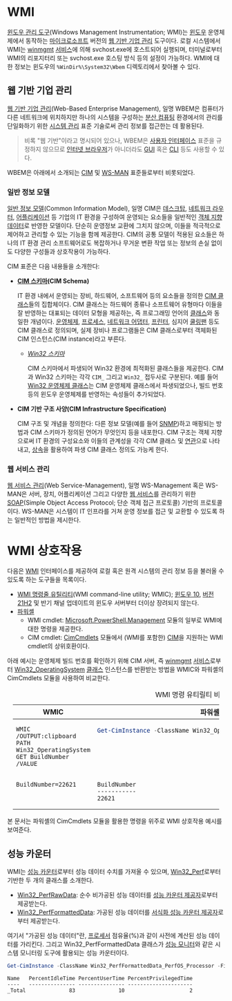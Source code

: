 # WMI
[윈도우 관리 도구](https://learn.microsoft.com/en-us/windows/win32/wmisdk/wmi-start-page)(Windows Management Instrumentation; WMI)는 [윈도우](Windows.md) 운영체제에서 동작하는 [마이크로소프트](https://www.microsoft.com) 버전의 [웹 기반 기업 관리](#웹-기반-기업-관리) 도구이다. 로컬 시스템에서 WMI는 [winmgmt](https://learn.microsoft.com/en-us/windows/win32/wmisdk/winmgmt) [서비스](Service.md)에 의해 svchost.exe에 호스트되어 실행되며, 터미널로부터 WMI의 리포지터리 또는 svchost.exe 호스팅 방식 등의 설정이 가능하다. WMI에 대한 정보는 윈도우의 `%WinDir%\System32\Wbem` 디렉토리에서 찾아볼 수 있다.

## 웹 기반 기업 관리
[웹 기반 기업 관리](https://en.wikipedia.org/wiki/Web-Based_Enterprise_Management)(Web-Based Enterprise Management), 일명 WBEM은 컴퓨터가 다른 네트워크에 위치하지만 하나의 시스템을 구성하는 [분산 컴퓨팅](https://ko.wikipedia.org/wiki/분산_컴퓨팅) 환경에서의 관리를 단일화하기 위한 [시스템 관리](https://en.wikipedia.org/wiki/Systems_management) 표준 기술로써 관리 정보를 접근한는 데 활용된다.

> 비록 "웹 기반"이라고 명시되어 있으나, WBEM은 [사용자 인터페이스](https://ko.wikipedia.org/wiki/사용자_인터페이스) 표준을 규정하지 않으므로 [인터넷 브라우저](https://en.wikipedia.org/wiki/Browser_user_interface)가 아니더라도 [GUI](https://ko.wikipedia.org/wiki/그래픽_사용자_인터페이스) 혹은 [CLI](https://ko.wikipedia.org/wiki/명령_줄_인터페이스) 등도 사용할 수 있다.

WBEM은 아래에서 소개되는 [CIM](#일반-정보-모델) 및 [WS-MAN](#웹-서비스-관리) 표준들로부터 비롯되었다.

### 일반 정보 모델
[일반 정보 모델](https://learn.microsoft.com/en-us/windows/win32/wmisdk/common-information-model)(Common Information Model), 일명 CIM은 [데스크탑](https://ko.wikipedia.org/wiki/워크스테이션), [네트워크 라우터](https://ko.wikipedia.org/wiki/라우터), [어플리케이션](https://ko.wikipedia.org/wiki/응용_소프트웨어) 등 기업의 IT 환경을 구성하여 운영되는 요소들을 일반적인 [객체 지향 데이터](https://ko.wikipedia.org/wiki/객체_(컴퓨터_과학))로 반영한 모델이다. 단순히 운영정보 교환에 그치지 않으며, 이들을 적극적으로 제어하고 관리할 수 있는 기능을 함께 제공한다. CIM의 공통 모델이 적용된 요소들은 하나의 IT 환경 관리 소프트웨어로도 복잡하거나 무거운 변환 작업 또는 정보의 손실 없이도 다양한 구성들과 상호작용이 가능하다.

CIM 표준은 다음 내용들을 소개한다:

* **[CIM 스키마](https://en.wikipedia.org/wiki/CIM_Schema)(CIM Schema)**

    IT 환경 내에서 운영되는 장비, 하드웨어, 소프트웨어 등의 요소들을 정의한 [CIM 클래스](https://learn.microsoft.com/en-us/windows/win32/cimwin32prov/cim-wmi-provider)들의 집합체이다. CIM 클래스는 하드웨어 종류나 소프트웨어 유형마다 이들을 잘 반영하는 대표되는 데이터 모형을 제공하는, 즉 프로그래밍 언어의 [클래스](Csharp.md#클래스)와 동일한 개념이다. [운영체제](https://learn.microsoft.com/en-us/windows/win32/cimwin32prov/cim-operatingsystem), [프로세스](https://learn.microsoft.com/en-us/windows/win32/cimwin32prov/cim-process), [네트워크 어댑터](https://learn.microsoft.com/en-us/windows/win32/cimwin32prov/cim-networkadapter), [프린터](https://learn.microsoft.com/en-us/windows/win32/cimwin32prov/cim-printer), 심지어 [쿨링팬](https://learn.microsoft.com/en-us/windows/win32/cimwin32prov/cim-fan) 등도 CIM 클래스로 정의되며, 실제 장비나 프로그램들은 CIM 클래스로부터 객체화된 CIM 인스턴스(CIM instance)라고 부른다.

    * *[Win32 스키마](https://learn.microsoft.com/en-us/windows/win32/cimwin32prov/win32-provider)*

        CIM 스키마에서 파생되어 Win32 환경에 최적화된 클래스들을 제공한다. CIM과 Win32 스키마는 각각 `CIM_` 그리고 `Win32_` 접두사로 구분된다. 예를 들어 [Win32 운영체제 클래스](https://learn.microsoft.com/en-us/windows/win32/cimwin32prov/win32-operatingsystem)는 CIM 운영체제 클래스에서 파생되었으나, 빌드 번호 등의 윈도우 운영체제를 반영하는 속성들이 추가되었다.

* **CIM 기반 구조 사양(CIM Infrastructure Specification)**

    CIM 구조 및 개념을 정의한다: 다른 정보 모델(예를 들어 [SNMP](https://ko.wikipedia.org/wiki/간이_망_관리_프로토콜))하고 매핑되는 방법과 CIM 스키마가 정의된 언어가 무엇인지 등을 내포한다. CIM 구조는 객체 지향으로써 IT 환경의 구성요소와 이들의 관계성을 각각 CIM 클래스 및 [연관](https://en.wikipedia.org/wiki/Association_(object-oriented_programming))으로 나타내고, [상속](Csharp.md#상속)을 활용하여 파생 CIM 클래스 정의도 가능케 한다.

### 웹 서비스 관리
[웹 서비스 관리](https://learn.microsoft.com/en-us/windows/win32/winrm/ws-management-protocol)(Web Service-Management), 일명 WS-Management 혹은 WS-MAN은 서버, 장치, 어플리케이션 그리고 다양한 [웹 서비스](https://ko.wikipedia.org/wiki/웹_서비스)를 관리하기 위한 [SOAP](https://ko.wikipedia.org/wiki/SOAP)(Simple Object Access Protocol; 단순 객체 접근 프로토콜) 기반의 프로토콜이다. WS-MAN은 시스템이 IT 인프라를 거쳐 운영 정보를 접근 및 교환할 수 있도록 하는 일반적인 방법을 제시한다.

# WMI 상호작용
다음은 [WMI](#wmi) 인터페이스를 제공하여 로컬 혹은 원격 시스템의 관리 정보 등을 불러올 수 있도록 하는 도구들을 목록이다.

* [WMI 명령줄 유틸리티](https://learn.microsoft.com/en-us/windows/win32/wmisdk/wmic)(WMI command-line utility; WMIC); [윈도우 10](https://ko.wikipedia.org/wiki/윈도우_10), [버전 21H2](https://ko.wikipedia.org/wiki/윈도우_10_버전_역사#21H2) 및 반기 채널 업데이트의 윈도우 서버부터 더이상 장려되지 않는다.
* [파워셸](PowerShell.md)
    * WMI cmdlet: [Microsoft.PowerShell.Management](https://learn.microsoft.com/en-us/powershell/module/microsoft.powershell.management) 모듈의 일부로 WMI에 대한 명령을 제공한다.
    * CIM cmdlet: [CimCmdlets](https://learn.microsoft.com/en-us/powershell/module/cimcmdlets) 모듈에서 (WMI를 포함한) [CIM](#일반-정보-모델)을 지원하는 WMI cmdlet의 상위호환이다.

아래 예시는 운영체제 빌드 번호를 확인하기 위해 CIM 서버, 즉 [winmgmt](#wmi) [서비스](Service.md)로부터 [Win32_OperatingSystem](https://learn.microsoft.com/en-us/windows/win32/cimwin32prov/win32-operatingsystem) [클래스](https://learn.microsoft.com/en-us/windows/win32/wmisdk/retrieving-a-class) 인스턴스를 반환받는 방법을 WMIC와 파워셸의 CimCmdlets 모듈을 사용하여 비교한다.

<table style="width: 95%; margin-left: auto; margin-right: auto;"><caption style="caption-side: top;">WMI 명령 유티릴티 비교</caption><colgroup><col style="width: 50%;"/><col style="width: 50%;"/></colgroup><thead><tr><th style="text-align: center;">WMIC</th><th style="text-align: center;">파워셸 CimCmdlets</th></tr></thead><tbody><tr style="vertical-align: top;"><td>

```terminal
WMIC /OUTPUT:clipboard PATH Win32_OperatingSystem GET BuildNumber /VALUE
```
</td><td>

```powershell
Get-CimInstance -ClassName Win32_OperatingSystem | Select-Object BuildNumber
```
</td></tr><tr style="vertical-align: top;"><td>

```terminal
BuildNumber=22621
```
</td><td>

```terminal
BuildNumber
-----------
22621
```
</td></tr></tbody></table>

본 문서는 파워셸의 CimCmdlets 모듈을 활용한 명령을 위주로 WMI 상호작용 예시를 보여준다.

## 성능 카운터
WMI는 [성능 카운터](Perfmon.md#성능-카운터)로부터 성능 데이터 수치를 가져올 수 있으며, [Win32_Perf](https://learn.microsoft.com/en-us/windows/win32/cimwin32prov/performance-counter-classes)로부터 기반한 두 개의 클래스를 소개한다.

* [Win32_PerfRawData](https://learn.microsoft.com/en-us/windows/win32/cimwin32prov/win32-perfrawdata): 순수 비가공된 성능 데이터를 [성능 카운터 제공자](https://learn.microsoft.com/en-us/windows/win32/wmisdk/performance-counter-provider)로부터 제공받는다.
* [Win32_PerfFormattedData](https://learn.microsoft.com/en-us/windows/win32/cimwin32prov/win32-perfformatteddata): 가공된 성능 데이터를 [서식화 성능 카운터 제공자](https://learn.microsoft.com/en-us/windows/win32/wmisdk/formatted-performance-data-provider)로부터 제공받는다.

여기서 "가공된 성능 데이터"란, [프로세서](Processor.md) 점유율(%)과 같이 사전에 계산된 성능 데이터를 가리킨다. 그리고 Win32_PerfFormattedData 클래스가 [성능 모니터](Perfmon.md)와 같은 시스템 모니터링 도구에 활용되는 성능 카운터이다.

```powershell
Get-CimInstance -ClassName Win32_PerfFormattedData_PerfOS_Processor -Filter "Name='_Total'" | Select-Object Name, PercentIdleTime, PercentUserTime, PercentPrivilegedTime 
```
```terminal
Name   PercentIdleTime PercentUserTime PercentPrivilegedTime
----   --------------- --------------- ---------------------
_Total              83              10                     2
```

